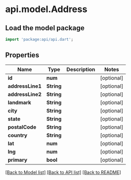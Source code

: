 # api.model.Address

## Load the model package
```dart
import 'package:api/api.dart';
```

## Properties
Name | Type | Description | Notes
------------ | ------------- | ------------- | -------------
**id** | **num** |  | [optional] 
**addressLine1** | **String** |  | [optional] 
**addressLine2** | **String** |  | [optional] 
**landmark** | **String** |  | [optional] 
**city** | **String** |  | [optional] 
**state** | **String** |  | [optional] 
**postalCode** | **String** |  | [optional] 
**country** | **String** |  | [optional] 
**lat** | **num** |  | [optional] 
**lng** | **num** |  | [optional] 
**primary** | **bool** |  | [optional] 

[[Back to Model list]](../README.md#documentation-for-models) [[Back to API list]](../README.md#documentation-for-api-endpoints) [[Back to README]](../README.md)


